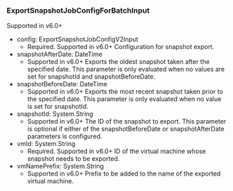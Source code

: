 ### ExportSnapshotJobConfigForBatchInput
Supported in v6.0+

- config: ExportSnapshotJobConfigV2Input
  - Required. Supported in v6.0+
Configuration for snapshot export.
- snapshotAfterDate: DateTime
  - Supported in v6.0+
Exports the oldest snapshot taken after the specified date. This parameter is only evaluated when no values are set for snapshotId and snapshotBeforeDate.
- snapshotBeforeDate: DateTime
  - Supported in v6.0+
Exports the most recent snapshot taken prior to the specified date. This parameter is only evaluated when no value is set for snapshotId.
- snapshotId: System.String
  - Supported in v6.0+
The ID of the snapshot to export. This parameter is optional if either of the snapshotBeforeDate or snapshotAfterDate parameters is configured.
- vmId: System.String
  - Required. Supported in v6.0+
ID of the virtual machine whose snapshot needs to be exported.
- vmNamePrefix: System.String
  - Supported in v6.0+
Prefix to be added to the name of the exported virtual machine.
